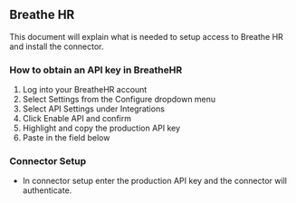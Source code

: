 
## Breathe HR ##

This document will explain what is needed to setup access to Breathe HR and install the connector.

### How to obtain an API key in BreatheHR
  1. Log into your BreatheHR account
  2. Select Settings from the Configure dropdown menu
  3. Select API Settings under Integrations
  4. Click Enable API and confirm
  5. Highlight and copy the production API key
  6. Paste in the field below

### Connector Setup ###
 * In connector setup enter the production API key and the connector will authenticate.
